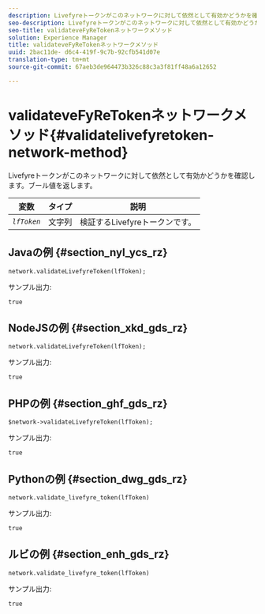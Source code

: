 ```yaml
---
description: Livefyreトークンがこのネットワークに対して依然として有効かどうかを確認します。ブール値を返します。
seo-description: Livefyreトークンがこのネットワークに対して依然として有効かどうかを確認します。ブール値を返します。
seo-title: validateveFyReTokenネットワークメソッド
solution: Experience Manager
title: validateveFyReTokenネットワークメソッド
uuid: 2bac11de- d6c4-419f-9c7b-92cfb541d07e
translation-type: tm+mt
source-git-commit: 67aeb3de964473b326c88c3a3f81ff48a6a12652

---
```



# validateveFyReTokenネットワークメソッド{#validatelivefyretoken-network-method}

Livefyreトークンがこのネットワークに対して依然として有効かどうかを確認します。ブール値を返します。

| 変数 | タイプ | 説明 |
|---|---|---|
| *`lfToken`* | 文字列 | 検証するLivefyreトークンです。 |

## Javaの例 {#section_nyl_ycs_rz}

```
network.validateLivefyreToken(lfToken); 
```

サンプル出力:

```
true 
```

## NodeJSの例 {#section_xkd_gds_rz}

```
network.validateLivefyreToken(lfToken); 
```

サンプル出力:

```
true 
```

## PHPの例 {#section_ghf_gds_rz}

```
$network->validateLivefyreToken(lfToken); 
```

サンプル出力:

```
true 
```

## Pythonの例 {#section_dwg_gds_rz}

```
network.validate_livefyre_token(lfToken) 
```

サンプル出力:

```
true 
```

## ルビの例 {#section_enh_gds_rz}

```
network.validate_livefyre_token(lfToken) 
```

サンプル出力:

```
true 
```

